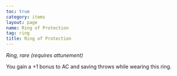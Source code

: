 ```yaml
---
toc: true
category: items
layout: page
name: Ring of Protection
tag: ring
title: Ring of Protection 
---
```

_Ring, rare (requires attunement)_ 

You gain a +1 bonus to AC and saving throws while wearing this ring. 